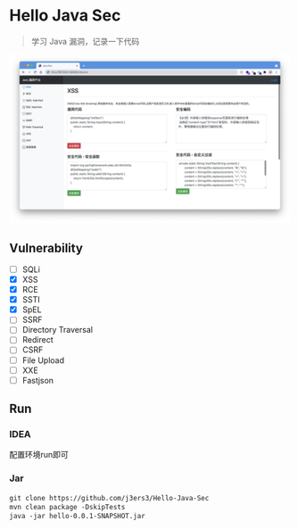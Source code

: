 # Hello Java Sec 
> 学习 Java 漏洞，记录一下代码

![](media/16254538162708.jpg)


## Vulnerability
- [ ] SQLi
- [x] XSS
- [x] RCE
- [x] SSTI
- [x] SpEL
- [ ] SSRF
- [ ] Directory Traversal
- [ ] Redirect
- [ ] CSRF
- [ ] File Upload
- [ ] XXE
- [ ] Fastjson

## Run
### IDEA
配置环境run即可

### Jar
```
git clone https://github.com/j3ers3/Hello-Java-Sec
mvn clean package -DskipTests
java -jar hello-0.0.1-SNAPSHOT.jar
```